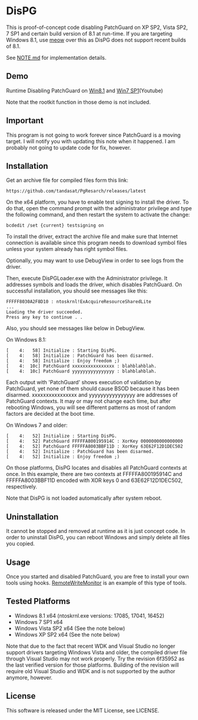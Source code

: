 DisPG
======

This is proof-of-concept code disabling PatchGuard on XP SP2, Vista SP2, 7 SP1
and certain build version of 8.1 at run-time. If you are targeting Windows 8.1,
use [meow](https://github.com/tandasat/meow) over this as DisPG does not
support recent builds of 8.1.

See [NOTE.md](NOTE.md) for implementation details.


Demo
-----

Runtime Disabling PatchGuard on [Win8.1](https://www.youtube.com/watch?v=jO0o3XEuDrk)
and [Win7 SP1](https://www.youtube.com/watch?v=WTHXiRTID9g)(Youtube)

Note that the rootkit function in those demo is not included.


Important
----------

This program is not going to work forever since PatchGuard is a moving target.
I will notify you with updating this note when it happened. I am probably
not going to update code for fix, however.


Installation
-------------

Get an archive file for compiled files form this link:

    https://github.com/tandasat/PgResarch/releases/latest

On the x64 platform, you have to enable test signing to install the driver.
To do that, open the command prompt with the administrator privilege and type
the following command, and then restart the system to activate the change:

    bcdedit /set {current} testsigning on

To install the driver, extract the archive file and make sure that Internet
connection is available since this program needs to download symbol files unless
your system already has right symbol files.

Optionally, you may want to use DebugView in order to see logs from the driver.

Then, execute DisPGLoader.exe with the Administrator privilege. It addresses
symbols and loads the driver, which disables PatchGuard. On successful
installation, you should see messages like this:

    FFFFF8030A2F8D10 : ntoskrnl!ExAcquireResourceSharedLite
    ...
    Loading the driver succeeded.
    Press any key to continue . .


Also, you should see messages like below in DebugView.

On Windows 8.1:

    [    4:   58] Initialize : Starting DisPG.
    [    4:   58] Initialize : PatchGuard has been disarmed.
    [    4:   58] Initialize : Enjoy freedom ;)
    [    4:  10c] PatchGuard xxxxxxxxxxxxxxxx : blahblahblah.
    [    4:  10c] PatchGuard yyyyyyyyyyyyyyyy : blahblahblah.

Each output with 'PatchGuard' shows execution of validation by PatchGuard, yet
none of them should cause BSOD because it has been disarmed. xxxxxxxxxxxxxxxx
and yyyyyyyyyyyyyyyy are addresses of PatchGuard contexts. It may or may not
change each time, but after rebooting Windows, you will see different patterns
as most of random factors are decided at the boot time.

On Windows 7 and older:

    [    4:   52] Initialize : Starting DisPG.
    [    4:   52] PatchGuard FFFFFA800195914C : XorKey 0000000000000000
    [    4:   52] PatchGuard FFFFFA8003BBF11D : XorKey 63E62F12D1DEC502
    [    4:   52] Initialize : PatchGuard has been disarmed.
    [    4:   52] Initialize : Enjoy freedom ;)

On those platforms, DisPG locates and disables all PatchGuard contexts at once.
In this example, there are two contexts at FFFFFA800195914C and FFFFFA8003BBF11D
encoded with XOR keys 0 and 63E62F12D1DEC502, respectively.

Note that DisPG is not loaded automatically after system reboot.


Uninstallation
---------------
It cannot be stopped and removed at runtime as it is just concept code. In order
to uninstall DisPG, you can reboot Windows and simply delete all files you copied.


Usage
------

Once you started and disabled PatchGuard, you are free to install your own tools
using hooks. [RemoteWriteMonitor](https://github.com/tandasat/RemoteWriteMonitor)
is an example of this type of tools.


Tested Platforms
-----------------
- Windows 8.1 x64 (ntoskrnl.exe versions: 17085, 17041, 16452)
- Windows 7 SP1 x64
- Windows Vista SP2 x64 (See the note below)
- Windows XP SP2 x64 (See the note below)

Note that due to the fact that recent WDK and Visual Studio no longer support
drivers targeting Windows Vista and older, the compiled driver file through
Visual Studio may not work properly. Try the revision 6f35952 as the last
verified version for those platforms. Building of the revision will require old
Visual Studio and WDK and is not supported by the author anymore, however.


License
-----------------
This software is released under the MIT License, see LICENSE.
